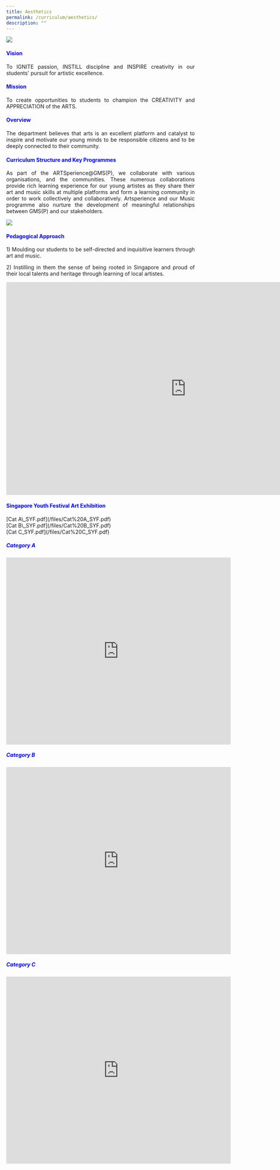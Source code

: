 ```yaml
---
title: Aesthetics
permalink: /curriculum/aesthetics/
description: ""
---
```

![](/images/aes%20main%20pic.jpg)

<h4 style="color:blue;">Vision</h4>
<p style="text-align: justify;">To IGNITE passion, INSTILL discipline and INSPIRE creativity in our students' pursuit for artistic excellence.  </p>

<h4 style="color:blue;">Mission</h4>
<p></p><p style="text-align: justify;">To create opportunities to students to champion the CREATIVITY and APPRECIATION of the ARTS.</p>

<h4 style="color:blue;">Overview</h4>
<p></p><p style="text-align: justify;">The department believes that arts is an excellent platform and catalyst to inspire and motivate our young minds to be responsible citizens and to be deeply connected to their community.</p>

<h4 style="color:blue;">Curriculum Structure and Key Programmes</h4>
<p></p><p style="text-align: justify;">As part of the ARTSperience@GMS(P), we collaborate with various organisations, and the communities. These numerous collaborations provide rich learning experience for our young artistes as they share their art and music skills at multiple platforms and form a learning community in order to work collectively and collaboratively. Artsperience and our Music programme also nurture the development of meaningful relationships between GMS(P) and our stakeholders.</p>

![](/images/Capture5.jpg)<p></p>

<h4 style="color:blue;">Pedagogical Approach</h4>
<p></p><p style="text-align: justify;">1) Moulding our students to be self-directed and inquisitive learners through art and music.

</p><p style="text-align: justify;">2) Instilling in them the sense of being rooted in Singapore and proud of their local talents and heritage through learning of local artistes.</p>

<iframe src="https://docs.google.com/presentation/d/e/2PACX-1vSKvVvzIN9PKNQ-m8lw5zqpvpj7GMjrMsU4gxTUhklFvy7wqUtR6HMfeGuX9Z3CeOcM2KG7IA_O3WAq/embed?start=true&amp;loop=true&amp;delayms=3000" frameborder="0" width="960" height="569" allowfullscreen="true"></iframe>

<h4 style="color:blue;">Singapore Youth Festival Art Exhibition</h4>
[Cat A\_SYF.pdf](/files/Cat%20A_SYF.pdf) <br>
[Cat B\_SYF.pdf](/files/Cat%20B_SYF.pdf) <br>
[Cat C_SYF.pdf](/files/Cat%20C_SYF.pdf)<br>

<h5 style="color:blue;">Category A</h5>

<iframe src="https://docs.google.com/presentation/d/e/2PACX-1vQpTOoOG2J3ocDgg0GIIGgkygQ6H1d1uAzVECCq_L3cOskEzc1l7NGe0UJgs17Z9wN4u1REJSBI3sMO/embed?start=false&amp;loop=true&amp;delayms=10000" frameborder="0" width="600" height="500" allowfullscreen="true"></iframe>
<br>

<h5 style="color:blue;">Category B</h5>

<iframe src="https://docs.google.com/presentation/d/e/2PACX-1vTe8siJg5rUOQqTXuv0N2tkwgbPVP59eHXeEUbAqAQrcZoPvlHZ4-4mRArOesvZ8KYHlcChHW21R1KF/embed?start=false&amp;loop=true&amp;delayms=10000" frameborder="0" width="600" height="500" allowfullscreen="true"></iframe>
<br>

<h5 style="color:blue;">Category C</h5>

<iframe src="https://docs.google.com/presentation/d/e/2PACX-1vTyRVvWM_EifulYtLx1hQk3WCvrXaE9bFdF786wN42RprZink08fEA3_arVIj8MXMbhH9IZByokCMBt/embed?start=false&amp;loop=true&amp;delayms=10000" frameborder="0" width="600" height="500" allowfullscreen="true"></iframe>